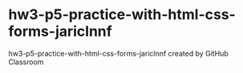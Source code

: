 # hw3-p5-practice-with-html-css-forms-jariclnnf
hw3-p5-practice-with-html-css-forms-jariclnnf created by GitHub Classroom
